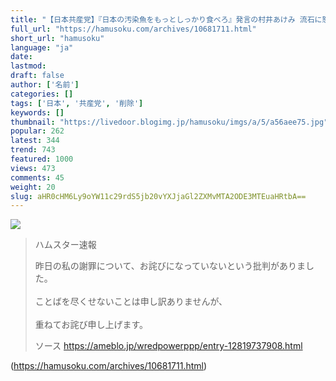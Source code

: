 ```yaml
---
title: "【日本共産党】『日本の汚染魚をもっとしっかり食べろ』発言の村井あけみ 流石に怒られたのかツイート削除して謝罪ｗｗｗｗｗｗｗ:ハムスター速報"
full_url: "https://hamusoku.com/archives/10681711.html"
short_url: "hamusoku"
language: "ja"
date: 
lastmod: 
draft: false
author: ['名前']
categories: []
tags: ['日本', '共産党', '削除']
keywords: []
thumbnail: "https://livedoor.blogimg.jp/hamusoku/imgs/a/5/a56aee75.jpg"
popular: 262
latest: 344
trend: 743
featured: 1000
views: 473
comments: 45
weight: 20
slug: aHR0cHM6Ly9oYW11c29rdS5jb20vYXJjaGl2ZXMvMTA2ODE3MTEuaHRtbA==
---
```


![](https://livedoor.blogimg.jp/hamusoku/imgs/a/5/a56aee75.jpg)

<blockquote><p>ハムスター速報</p><p>昨日の私の謝罪について、お詫びになっていないという批判がありました。<br> <br> ことばを尽くせないことは申し訳ありませんが、<br> <br> 重ねてお詫び申し上げます。<br></p>ソース <a href='https://ameblo.jp/wredpowerppp/entry-12819737908.html' target='blank'>https://ameblo.jp/wredpowerppp/entry-12819737908.html</a></blockquote>

(https://hamusoku.com/archives/10681711.html)
